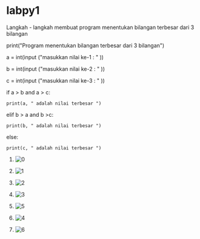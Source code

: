 # labpy1
Langkah - langkah membuat program menentukan bilangan terbesar dari 3 
bilangan

print("Program menentukan bilangan terbesar dari 3 bilangan")

a = int(input ("masukkan nilai ke-1 : " ))

b = int(input ("masukkan nilai ke-2 : " ))

c = int(input ("masukkan nilai ke-3 : " ))


if a > b and a > c:

    print(a, " adalah nilai terbesar ")
    
elif b > a and b >c:

    print(b, " adalah nilai terbesar ")
    
else:

    print(c, " adalah nilai terbesar ")


1. ![0](https://user-images.githubusercontent.com/46924922/52693516-7e7af580-2f99-11e9-96e4-6bf007d82bd6.PNG)

2. ![1](https://user-images.githubusercontent.com/46924922/52693524-833fa980-2f99-11e9-98be-5ac5da9c65b4.JPG)

3. ![2](https://user-images.githubusercontent.com/46924922/52693535-876bc700-2f99-11e9-8ac7-5d5eb4828502.PNG)

4. ![3](https://user-images.githubusercontent.com/46924922/52693541-8b97e480-2f99-11e9-8622-1d9ccfe69e8a.PNG)

5. ![5](https://user-images.githubusercontent.com/46924922/52693550-8fc40200-2f99-11e9-8055-a0d5493193d2.PNG)

6. ![4](https://user-images.githubusercontent.com/46924922/52693556-9488b600-2f99-11e9-8c92-fd9ac12e76a1.PNG)

7. ![6](https://user-images.githubusercontent.com/46924922/52693559-981c3d00-2f99-11e9-8df8-32dc96d19dfd.PNG)

